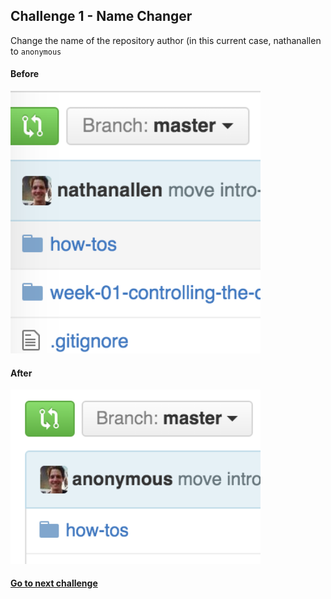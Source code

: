 ## Challenge 1 - Name Changer
Change the name of the repository author (in this current case, nathanallen to `anonymous`

#### Before  
<img src="img/1.png" width=400px>

<br>

#### After
<img src="img/1b.png" width=400px>

#### [Go to next challenge](challenge-2.md)

